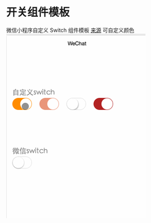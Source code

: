 # 开关组件模板
微信小程序自定义 Switch 组件模板
[来源](https://github.com/linshaolie/WXCustomSwitch)
可自定义颜色
![效果演示](./sources/SwitchDemo.gif)